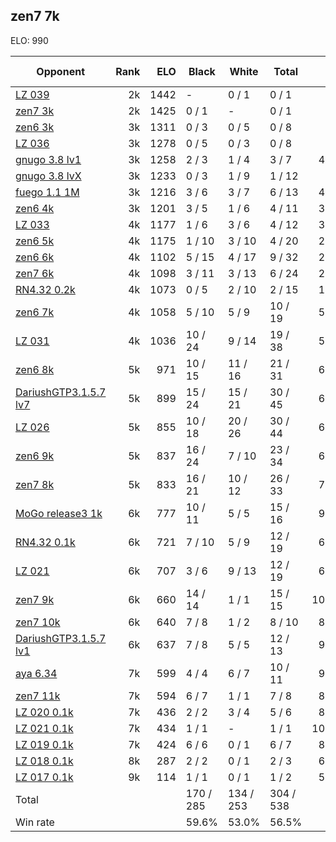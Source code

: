 ## zen7 7k ##

ELO: 990

Opponent | Rank | ELO | Black | White | Total | Win rate
---------|-----:|----:|-------|-------|-------|-------:
[LZ 039](LZ%20039.md) | 2k | 1442 | - | 0 / 1 | 0 / 1 | 0.0%
[zen7 3k](zen7%203k.md) | 2k | 1425 | 0 / 1 | - | 0 / 1 | 0.0%
[zen6 3k](zen6%203k.md) | 3k | 1311 | 0 / 3 | 0 / 5 | 0 / 8 | 0.0%
[LZ 036](LZ%20036.md) | 3k | 1278 | 0 / 5 | 0 / 3 | 0 / 8 | 0.0%
[gnugo 3.8 lv1](gnugo%203.8%20lv1.md) | 3k | 1258 | 2 / 3 | 1 / 4 | 3 / 7 | 42.9%
[gnugo 3.8 lvX](gnugo%203.8%20lvX.md) | 3k | 1233 | 0 / 3 | 1 / 9 | 1 / 12 | 8.3%
[fuego 1.1 1M](fuego%201.1%201M.md) | 3k | 1216 | 3 / 6 | 3 / 7 | 6 / 13 | 46.2%
[zen6 4k](zen6%204k.md) | 3k | 1201 | 3 / 5 | 1 / 6 | 4 / 11 | 36.4%
[LZ 033](LZ%20033.md) | 4k | 1177 | 1 / 6 | 3 / 6 | 4 / 12 | 33.3%
[zen6 5k](zen6%205k.md) | 4k | 1175 | 1 / 10 | 3 / 10 | 4 / 20 | 20.0%
[zen6 6k](zen6%206k.md) | 4k | 1102 | 5 / 15 | 4 / 17 | 9 / 32 | 28.1%
[zen7 6k](zen7%206k.md) | 4k | 1098 | 3 / 11 | 3 / 13 | 6 / 24 | 25.0%
[RN4.32 0.2k](RN4.32%200.2k.md) | 4k | 1073 | 0 / 5 | 2 / 10 | 2 / 15 | 13.3%
[zen6 7k](zen6%207k.md) | 4k | 1058 | 5 / 10 | 5 / 9 | 10 / 19 | 52.6%
[LZ 031](LZ%20031.md) | 4k | 1036 | 10 / 24 | 9 / 14 | 19 / 38 | 50.0%
[zen6 8k](zen6%208k.md) | 5k | 971 | 10 / 15 | 11 / 16 | 21 / 31 | 67.7%
[DariushGTP3.1.5.7 lv7](DariushGTP3.1.5.7%20lv7.md) | 5k | 899 | 15 / 24 | 15 / 21 | 30 / 45 | 66.7%
[LZ 026](LZ%20026.md) | 5k | 855 | 10 / 18 | 20 / 26 | 30 / 44 | 68.2%
[zen6 9k](zen6%209k.md) | 5k | 837 | 16 / 24 | 7 / 10 | 23 / 34 | 67.6%
[zen7 8k](zen7%208k.md) | 5k | 833 | 16 / 21 | 10 / 12 | 26 / 33 | 78.8%
[MoGo release3 1k](MoGo%20release3%201k.md) | 6k | 777 | 10 / 11 | 5 / 5 | 15 / 16 | 93.8%
[RN4.32 0.1k](RN4.32%200.1k.md) | 6k | 721 | 7 / 10 | 5 / 9 | 12 / 19 | 63.2%
[LZ 021](LZ%20021.md) | 6k | 707 | 3 / 6 | 9 / 13 | 12 / 19 | 63.2%
[zen7 9k](zen7%209k.md) | 6k | 660 | 14 / 14 | 1 / 1 | 15 / 15 | 100.0%
[zen7 10k](zen7%2010k.md) | 6k | 640 | 7 / 8 | 1 / 2 | 8 / 10 | 80.0%
[DariushGTP3.1.5.7 lv1](DariushGTP3.1.5.7%20lv1.md) | 6k | 637 | 7 / 8 | 5 / 5 | 12 / 13 | 92.3%
[aya 6.34](aya%206.34.md) | 7k | 599 | 4 / 4 | 6 / 7 | 10 / 11 | 90.9%
[zen7 11k](zen7%2011k.md) | 7k | 594 | 6 / 7 | 1 / 1 | 7 / 8 | 87.5%
[LZ 020 0.1k](LZ%20020%200.1k.md) | 7k | 436 | 2 / 2 | 3 / 4 | 5 / 6 | 83.3%
[LZ 021 0.1k](LZ%20021%200.1k.md) | 7k | 434 | 1 / 1 | - | 1 / 1 | 100.0%
[LZ 019 0.1k](LZ%20019%200.1k.md) | 7k | 424 | 6 / 6 | 0 / 1 | 6 / 7 | 85.7%
[LZ 018 0.1k](LZ%20018%200.1k.md) | 8k | 287 | 2 / 2 | 0 / 1 | 2 / 3 | 66.7%
[LZ 017 0.1k](LZ%20017%200.1k.md) | 9k | 114 | 1 / 1 | 0 / 1 | 1 / 2 | 50.0%
Total | | | 170 / 285 | 134 / 253 | 304 / 538 | 
Win rate| | | 59.6% | 53.0% | 56.5% | 
